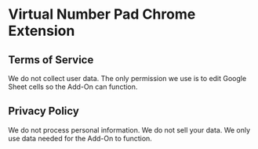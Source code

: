 # Virtual Number Pad Chrome Extension

## Terms of Service
We do not collect user data. The only permission we use is to edit Google Sheet cells so the Add-On can function.

## Privacy Policy
We do not process personal information.
We do not sell your data.
We only use data needed for the Add-On to function.
